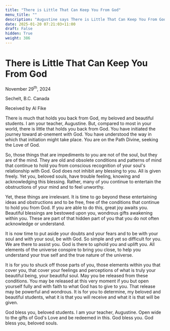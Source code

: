 ```yaml
---
title: "There is Little That Can Keep You From God"
menu_title: ""
description: "Augustine says There is Little That Can Keep You From God"
date: 2025-01-20 07:21:03+11:00
draft: False
hidden: True
weight: 386
---
```

# There is Little That Can Keep You From God

November 29<sup>th</sup>, 2024

Sechelt, B.C. Canada

Received by Al Fike 

There is much that holds you back from God, my beloved and beautiful students. I am your teacher, Augustine. But, compared to most in your world, there is little that holds you back from God. You have initiated the journey toward at-onement with God. You have understood the way in which that initiation might take place. You are on the Path Divine, seeking the Love of God. 

So, those things that are impediments to you are not of the soul, but they are of the mind. They are old and obsolete conditions and patterns of mind that continue to hold you from conscious recognition of your soul's relationship with God. God does not inhibit any blessing to you. All is given freely. Yet you, beloved souls, have trouble feeling, knowing and acknowledging this blessing. Rather, many of  you continue to entertain the obstructions of your mind and to feel unworthy. 

Yet, these things are irrelevant. It is time to go beyond these entertaining ideas and obstructions and to be free, free of the conditions that continue to hold you from God. If you are able to do this, great joy awaits you. Beautiful blessings are bestowed upon you, wondrous gifts awakening within you. These are part of that hidden part of you that you do not often acknowledge or understand.

It is now time to put aside your doubts and your fears and to be with your soul and with your soul, be with God. So simple and yet so difficult for you. We are there to assist you. God is there to uphold you and uplift you. All elements of the universe conspire to bring you close, to help you understand your true self and the true nature of the universe.

It is for you to shuck off those parts of you, those elements within you that cover you, that cover your feelings and perceptions of what is truly your beautiful being, your beautiful soul. May you be released from these conditions. You may be released at this very moment if you but open yourself fully and with faith to what God has to give to you. That release may be powerful and wondrous. It is for you to determine, my beloved and beautiful students, what it is that you will receive and what it is that will be given.

God bless you, beloved students. I am your teacher, Augustine. Open wide to the gifts of God's Love and be redeemed in this. God bless you. God bless you, beloved souls.